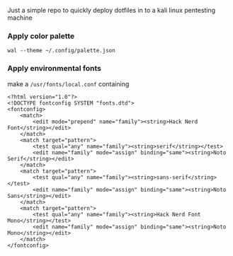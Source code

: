 Just a simple repo to quickly deploy dotfiles in to a kali linux pentesting machine


### Apply color palette
```
wal --theme ~/.config/palette.json  
```

### Apply environmental fonts
make a `/usr/fonts/local.conf` containing
```
<?html version="1.0"?>
<!DOCTYPE fontconfig SYSTEM "fonts.dtd">
<fontconfig>
    <match>
        <edit mode="prepend" name="family"><string>Hack Nerd Font</string></edit>
    </match>
    <match target="pattern">
        <test qual="any" name="family"><string>serif</string></test>
        <edit name="family" mode="assign" binding="same"><string>Noto Serif</string></edit>
    </match>
    <match target="pattern">
        <test qual="any" name="family"><string>sans-serif</string></test>
        <edit name="family" mode="assign" binding="same"><string>Noto Sans</string></edit>
    </match>
    <match target="pattern">
        <test qual="any" name="family"><string>Hack Nerd Font Mono</string></test>
        <edit name="family" mode="assign" binding="same"><string>Noto Mono</string></edit>
    </match>
</fontconfig>
```
